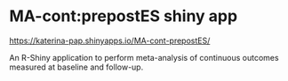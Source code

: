 # MA-cont:prepostES shiny app 

https://katerina-pap.shinyapps.io/MA-cont-prepostES/

An R-Shiny application to perform meta-analysis of continuous outcomes measured at baseline and follow-up.
